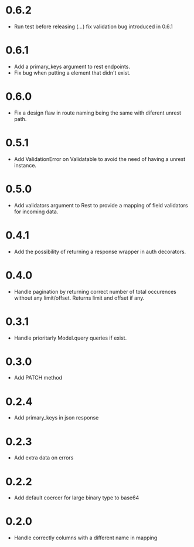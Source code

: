 0.6.2
=====

* Run test before releasing (...) fix validation bug introduced in 0.6.1

0.6.1
=====

* Add a primary_keys argument to rest endpoints.
* Fix bug when putting a element that didn't exist.

0.6.0
=====

* Fix a design flaw in route naming being the same with diferent unrest path.


0.5.1
=====

* Add ValidationError on Validatable to avoid the need of having a unrest instance.


0.5.0
=====

* Add validators argument to Rest to provide a mapping of field validators for incoming data.

0.4.1
=====

* Add the possibility of returning a response wrapper in auth decorators.

0.4.0
=====

* Handle pagination by returning correct number of total occurences without any limit/offset. Returns limit and offset if any.


0.3.1
=====

* Handle prioritarly Model.query queries if exist.

0.3.0
=====

* Add PATCH method


0.2.4
=====

* Add primary_keys in json response

0.2.3
=====

* Add extra data on errors

0.2.2
=====

* Add default coercer for large binary type to base64

0.2.0
=====

* Handle correctly columns with a different name in mapping
